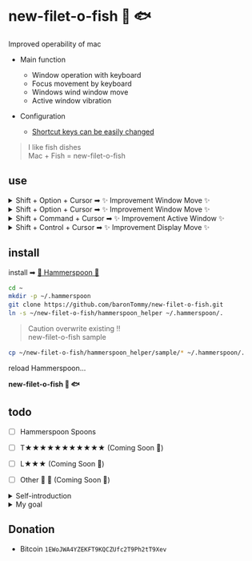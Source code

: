 # new-filet-o-fish 🍔 🐟
Improved operability of mac

- Main function
  - Window operation with keyboard
  - Focus movement by keyboard
  - Windows wind window move
  - Active window vibration

- Configuration
  - [Shortcut keys can be easily changed](http://www.hammerspoon.org/docs/hs.hotkey.html#bind)


> I like fish dishes  
> Mac + Fish = new-filet-o-fish  

## use

<details>
<summary>
 Shift + Option + Cursor ➡ ✨ Improvement Window Move ✨
</summary>

![position](https://github.com/baronTommy/new-filet-o-fish/blob/master/doc/img/helper/position.gif)

</details>


<details>
<summary>
Shift + Option + Cursor ➡ ✨ Improvement Window Move ✨
</summary>


> Windows style  
> Move the window to the next Display with the same key


**I have never seen a similar function**


![repetition_next_display](https://github.com/baronTommy/new-filet-o-fish/blob/master/doc/img/helper/repetition_next_display.gif)

> ![blue-screen](https://github.com/baronTommy/new-filet-o-fish/blob/master/doc/img/readme/blue-screen.jpg)
</details>


<details>
<summary>
Shift + Command + Cursor ➡ ✨ Improvement Active Window ✨  
</summary>

> Move focus of application  
> Vibration of window


**I have never seen a similar function**


![focus_lr](https://github.com/baronTommy/new-filet-o-fish/blob/master/doc/img/helper/focus_lr.gif)
![focus_ud](https://github.com/baronTommy/new-filet-o-fish/blob/master/doc/img/helper/focus_ud.gif)

</details>



<details>
<summary>
Shift + Control + Cursor ➡ ✨ Improvement Display Move ✨
</summary>

> Move to next Display  


![next_display](https://github.com/baronTommy/new-filet-o-fish/blob/master/doc/img/helper/next_display.gif)

</details>


## install

install ➡ [👑 Hammerspoon 👑](http://www.hammerspoon.org/)


```sh
cd ~
mkdir -p ~/.hammerspoon
git clone https://github.com/baronTommy/new-filet-o-fish.git
ln -s ~/new-filet-o-fish/hammerspoon_helper ~/.hammerspoon/.
```
> Caution overwrite existing ‼️  
> new-filet-o-fish sample
```sh
cp ~/new-filet-o-fish/hammerspoon_helper/sample/* ~/.hammerspoon/.
```

reload Hammerspoon...

**new-filet-o-fish 🍔 🐟**

## todo
- [ ] Hammerspoon Spoons
- [ ] T★★★★★★★★★★★ (Coming Soon 🌷)
- [ ] L★★★ (Coming Soon 🌷)
- [ ] Other 🍕 🍻 (Coming Soon 🌷)


<details>
<summary> Self-introduction </summary>

### 私は、焼魚が好きです。 🔥 🐟 🔥
![fish](https://github.com/baronTommy/new-filet-o-fish/blob/master/doc/img/readme/fish.jpg)

### 英語苦手なんで、そこんとこよろ ^ ^ 🍭  🍼
![week](https://github.com/baronTommy/new-filet-o-fish/blob/master/doc/img/readme/week.jpg)


</details>


<details>
<summary> My goal </summary>


## My goal
### ✨ Mac Improvemen 🔜  Goodbye Difficult Mac 💣
![cat](https://github.com/baronTommy/new-filet-o-fish/blob/master/doc/img/readme/cat.gif) ![bomber](https://github.com/baronTommy/new-filet-o-fish/blob/master/doc/img/readme/bomber.gif)


</details>

## Donation
- Bitcoin `1EWoJWA4YZEKFT9KQCZUfc2T9Ph2tT9Xev`
